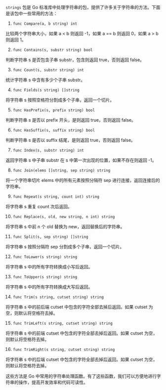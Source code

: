 
`strings` 包是 Go 标准库中处理字符串的包，提供了许多关于字符串的方法。下面是该包中一些常用的方法：

1.  `func Compare(a, b string) int`

比较两个字符串大小，如果 a < b 则返回 -1，如果 a == b 则返回 0，如果 a > b 则返回 1。

2.  `func Contains(s, substr string) bool`

判断字符串 s 是否包含子串 substr，包含则返回 true，否则返回 false。

3.  `func Count(s, substr string) int`

统计字符串 s 中含有多少个子串 substr。

4.  `func Fields(s string) []string`

将字符串 s 按照空格符分割成多个子串，返回一个切片。

5.  `func HasPrefix(s, prefix string) bool`

判断字符串 s 是否以 prefix 开头，是则返回 true，否则返回 false。

6.  `func HasSuffix(s, suffix string) bool`

判断字符串 s 是否以 suffix 结尾，是则返回 true，否则返回 false。

7.  `func Index(s, substr string) int`

返回字符串 s 中子串 substr 在 s 中第一次出现的位置，如果不存在则返回 -1。

8.  `func Join(elems []string, sep string) string`

将一个字符串切片 elems 中的所有元素按照分隔符 sep 进行连接，返回连接后的字符串。

9.  `func Repeat(s string, count int) string`

将字符串 s 重复 count 次后返回。

10.  `func Replace(s, old, new string, n int) string`

将字符串 s 中前 n 个 old 替换为 new，返回替换后的字符串。

11.  `func Split(s, sep string) []string`

将字符串 s 按照分隔符 sep 分割成多个子串，返回一个切片。

12.  `func ToLower(s string) string`

将字符串 s 中的所有字符转换成小写后返回。

13.  `func ToUpper(s string) string`

将字符串 s 中的所有字符转换成大写后返回。

14.  `func Trim(s string, cutset string) string`

将字符串 s 中的前后端 cutset 中包含的字符全部去掉后返回。如果 cutset 为空，则默认将空格符去掉。

15.  `func TrimLeft(s string, cutset string) string`

将字符串 s 中的前端 cutset 中包含的字符全部去掉后返回。如果 cutset 为空，则默认将空格符去掉。

16.  `func TrimRight(s string, cutset string) string`

将字符串 s 中的后端 cutset 中包含的字符全部去掉后返回。如果 cutset 为空，则默认将空格符去掉。

这些方法是 Go 中常用的字符串处理函数。有了这些函数，我们可以方便地进行字符串的操作，提高开发效率和代码可读性。